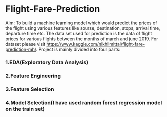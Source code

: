 # Flight-Fare-Prediction
Aim: To build a machine learning model which would predict the prices of the flight using various features like sourse, destination, stops, arrival time, departure time etc.
The data set used for prediction is the data of flight prices for various flights between the months of march and june 2019. For dataset please visit https://www.kaggle.com/nikhilmittal/flight-fare-prediction-mh/. 
Project is mainly divided into four parts:
### 1.EDA(Exploratory Data Analysis)
### 2.Feature Engineering
### 3.Feature Selection
### 4.Model Selection(I have used random forest regression model on the train set)
